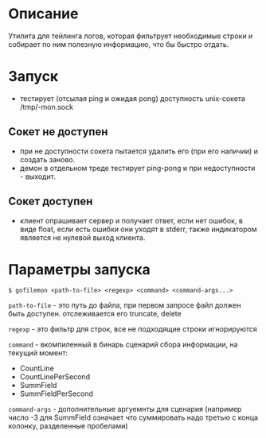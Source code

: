 # Описание

Утилита для тейлинга логов, которая фильтрует необходимые строки и собирает по ним полезную информацию, что бы быстро отдать.

# Запуск

* тестирует (отсылая ping и ожидая pong) доступность unix-сокета /tmp/<binname>-mon.sock

## Сокет не доступен

* при не доступности сокета пытается удалить его (при его наличии) и создать заново.
* демон в отдельном треде тестирует ping-pong и при недоступности - выходит.

## Сокет доступен

* клиент опрашивает сервер и получает ответ, если нет ошибок, в виде float, если есть ошибки они уходят в stderr, также индикатором является не нулевой выход клиента.

# Параметры запуска

`$ gofilemon <path-to-file> <regexp> <command> <command-args...>`

`path-to-file` - это путь до файла, при первом запросе файл должен быть доступен. отслеживается его truncate, delete

`regexp` - это фильтр для строк, все не подходящие строки игнорируются

`command` - вкомпиленный в бинарь сценарий сбора информации, на текущий момент:

* CountLine
* CountLinePerSecond
* SummField
* SummFieldPerSecond

`command-args` - дополнительные аргуемнты для сценария (например число -3 для SummField означает что суммировать надо третью с конца колонку, разделенные пробелами)
